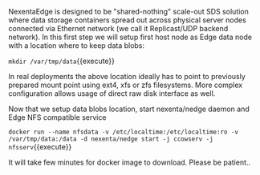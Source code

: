 NexentaEdge is designed to be "shared-nothing" scale-out SDS solution where data storage containers spread out across physical server nodes connected via Ethernet network (we call it Replicast/UDP backend network).
In this first step we will setup first host node as Edge data node with a location where to keep data blobs:

`
mkdir /var/tmp/data
`{{execute}}

In real deployments the above location ideally has to point to previously prepared mount point using ext4, xfs or zfs filesystems. More complex configuration allows usage of direct raw disk interface as well.

Now that we setup data blobs location, start nexenta/nedge daemon and Edge NFS compatible service

`
docker run --name nfsdata -v /etc/localtime:/etc/localtime:ro -v /var/tmp/data:/data -d nexenta/nedge start -j ccowserv -j nfsserv
`{{execute}}

It will take few minutes for docker image to download. Please be patient..
